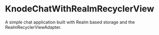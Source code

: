# KnodeChatWithRealmRecyclerView
A simple chat application built with Realm based storage and the RealmRecyclerViewAdapter.
